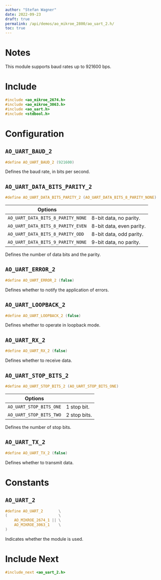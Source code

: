 ```yaml
---
author: "Stefan Wagner"
date: 2022-09-23
draft: true
permalink: /api/demos/ao_mikroe_2800/ao_uart_2.h/
toc: true
---
```


# Notes

This module supports baud rates up to 921600 bps.

# Include

```c
#include <ao_mikroe_2674.h>
#include <ao_mikroe_3063.h>
#include <ao_uart.h>
#include <stdbool.h>
```

# Configuration

## `AO_UART_BAUD_2`

```c
#define AO_UART_BAUD_2 (921600)
```

Defines the baud rate, in bits per second.

## `AO_UART_DATA_BITS_PARITY_2`

```c
#define AO_UART_DATA_BITS_PARITY_2 (AO_UART_DATA_BITS_8_PARITY_NONE)
```

| Options                           |                          |
|-----------------------------------|--------------------------|
| `AO_UART_DATA_BITS_8_PARITY_NONE` | 8-bit data, no parity.   |
| `AO_UART_DATA_BITS_8_PARITY_EVEN` | 8-bit data, even parity. |
| `AO_UART_DATA_BITS_8_PARITY_ODD`  | 8-bit data, odd parity.  |
| `AO_UART_DATA_BITS_9_PARITY_NONE` | 9-bit data, no parity.   |

Defines the number of data bits and the parity.

## `AO_UART_ERROR_2`

```c
#define AO_UART_ERROR_2 (false)
```

Defines whether to notify the application of errors.

## `AO_UART_LOOPBACK_2`

```c
#define AO_UART_LOOPBACK_2 (false)
```

Defines whether to operate in loopback mode.

## `AO_UART_RX_2`

```c
#define AO_UART_RX_2 (false)
```

Defines whether to receive data.

## `AO_UART_STOP_BITS_2`

```c
#define AO_UART_STOP_BITS_2 (AO_UART_STOP_BITS_ONE)
```

| Options                 |              |
|-------------------------|--------------|
| `AO_UART_STOP_BITS_ONE` | 1 stop bit.  |
| `AO_UART_STOP_BITS_TWO` | 2 stop bits. |

Defines the number of stop bits.

## `AO_UART_TX_2`

```c
#define AO_UART_TX_2 (false)
```

Defines whether to transmit data.

# Constants

## `AO_UART_2`

```c
#define AO_UART_2       \
(                       \
    AO_MIKROE_2674_1 || \
    AO_MIKROE_3063_1    \
)
```

Indicates whether the module is used.

# Include Next

```c
#include_next <ao_uart_2.h>
```
